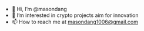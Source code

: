 - 👋 Hi, I’m @masondang
- 👀 I’m interested in crypto projects aim for innovation
- 📫 How to reach me at masondang1006@gmail.com
